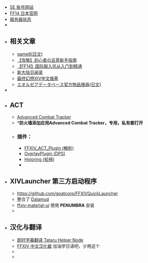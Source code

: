 - [SE 账号网站](https://secure.square-enix.com/)
- [FF14 日本官网](https://jp.finalfantasyxiv.com/)
- [服务器状态](https://jp.finalfantasyxiv.com/lodestone/worldstatus)
-
- ## 相关文章
	- [game8(日文)](https://game8.jp/ff14)
	- [【攻略】初心者の豆芽新手指南](https://forum.gamer.com.tw/C.php?bsn=17608&snA=20110)
	- [【FF14】国际服入坑从入门到精通](https://www.bilibili.com/read/cv11570492)
	- [新大陆见闻录](https://ff14.org/)
	- [最终幻想XIV中文维基](https://ff14.huijiwiki.com/wiki/%E9%A6%96%E9%A1%B5#)
	- [エオルゼアデータベース官方物品搜尋(日文)](https://jp.finalfantasyxiv.com/lodestone/playguide/db/)
-
- ## ACT
	- [Advanced Combat Tracker](https://advancedcombattracker.com/)
	- ***防火墙添加应用Advanced Combat Tracker，专用，私有都打开**
	- ### 插件：
		- [FFXIV_ACT_Plugin (解析)](https://github.com/ravahn/FFXIV_ACT_Plugin)
		- [OverlayPlugin (DPS)](https://github.com/ngld/OverlayPlugin)
		- [Hojoring (轮椅)](https://github.com/anoyetta/ACT.Hojoring)
		-
- ## XIVLauncher 第三方启动程序
	- https://github.com/goatcorp/FFXIVQuickLauncher
	- 整合了 [Dalamud](https://github.com/goatcorp/Dalamud)
	- [ffxiv-material-ui](https://github.com/skotlex/ffxiv-material-ui) 使用 **PENUMBRA** 安装
	-
- ## 汉化与翻译
	- [即时字幕翻译 Tataru Helper Node](https://home.gamer.com.tw/artwork.php?sn=5323128)
	- [FFXIV 中文汉化器](https://github.com/GpointChen/FFXIVChnTextPatch-GP)   加油学日语吧，少用这个
	-
	-